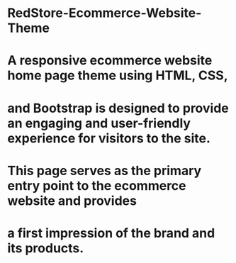 # RedStore-Ecommerce-Website-Theme
# A responsive ecommerce website home page theme using HTML, CSS,
# and Bootstrap is designed to provide an engaging and user-friendly experience for visitors to the site.
# This page serves as the primary entry point to the ecommerce website and provides
# a first impression of the brand and its products.
